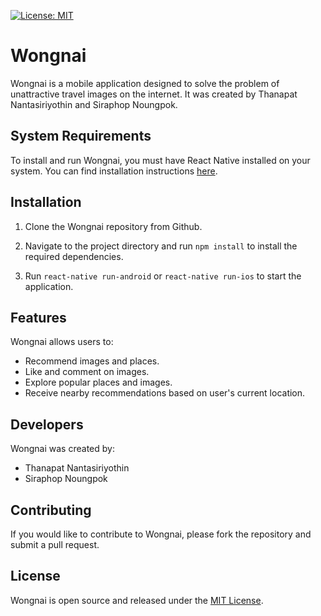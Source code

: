 [![License: MIT](https://img.shields.io/badge/License-MIT-yellow.svg)](https://opensource.org/licenses/MIT)
# Wongnai

Wongnai is a mobile application designed to solve the problem of unattractive travel images on the internet. It was created by Thanapat Nantasiriyothin and Siraphop Noungpok.

## System Requirements

To install and run Wongnai, you must have React Native installed on your system. You can find installation instructions [here](https://reactnative.dev/docs/environment-setup).

## Installation

1. Clone the Wongnai repository from Github.

2. Navigate to the project directory and run `npm install` to install the required dependencies.

3. Run `react-native run-android` or `react-native run-ios` to start the application.

## Features

Wongnai allows users to:

- Recommend images and places.
- Like and comment on images.
- Explore popular places and images.
- Receive nearby recommendations based on user's current location.


## Developers

Wongnai was created by:

- Thanapat Nantasiriyothin
- Siraphop Noungpok

## Contributing

If you would like to contribute to Wongnai, please fork the repository and submit a pull request.

## License

Wongnai is open source and released under the [MIT License](LICENSE).
